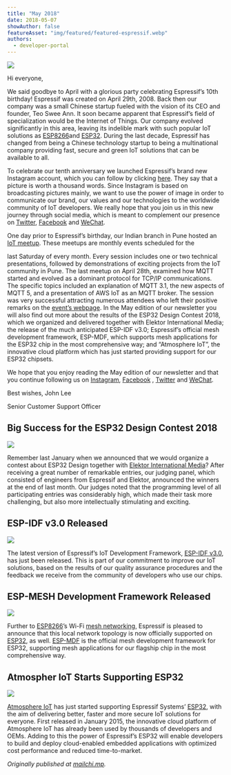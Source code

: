 ```yaml
---
title: "May 2018"
date: 2018-05-07
showAuthor: false
featureAsset: "img/featured/featured-espressif.webp"
authors:
  - developer-portal
---
```

![](img/may-1.webp)

Hi everyone,

We said goodbye to April with a glorious party celebrating Espressif’s 10th birthday! Espressif was created on April 29th, 2008. Back then our company was a small Chinese startup fueled with the vision of its CEO and founder, Teo Swee Ann. It soon became apparent that Espressif’s field of specialization would be the Internet of Things. Our company evolved significantly in this area, leaving its indelible mark with such popular IoT solutions as [ESP8266](https://www.espressif.com/en/products/hardware/esp8266ex/overview)and [ESP32](https://www.espressif.com/en/products/hardware/esp32/overview). During the last decade, Espressif has changed from being a Chinese technology startup to being a multinational company providing fast, secure and green IoT solutions that can be available to all.

To celebrate our tenth anniversary we launched Espressif’s brand new Instagram account, which you can follow by clicking [here](https://www.instagram.com/espressif_systems/). They say that a picture is worth a thousand words. Since Instagram is based on broadcasting pictures mainly, we want to use the power of image in order to communicate our brand, our values and our technologies to the worldwide community of IoT developers. We really hope that you join us in this new journey through social media, which is meant to complement our presence on [Twitter](https://twitter.com/EspressifSystem), [Facebook](https://www.facebook.com/espressif/) and [WeChat](https://mp.weixin.qq.com/s/zcuHVGHS78U8NawUI6rF9Q).

One day prior to Espressif’s birthday, our Indian branch in Pune hosted an [IoT meetup](https://www.meetup.com/Internet-Of-Things-Pune-IoTPune/events/249858635/). These meetups are monthly events scheduled for the

last Saturday of every month. Every session includes one or two technical presentations, followed by demonstrations of exciting projects from the IoT community in Pune. The last meetup on April 28th, examined how MQTT started and evolved as a dominant protocol for TCP/IP communications. The specific topics included an explanation of MQTT 3.1, the new aspects of MQTT 5, and a presentation of AWS IoT as an MQTT broker. The session was very successful attracting numerous attendees who left their positive remarks on the [event’s webpage](https://www.meetup.com/Internet-Of-Things-Pune-IoTPune/events/249858635/). In the May edition of our newsletter you will also find out more about the results of the ESP32 Design Contest 2018, which we organized and delivered together with Elektor International Media; the release of the much anticipated ESP-IDF v3.0; Espressif’s official mesh development framework, ESP-MDF, which supports mesh applications for the ESP32 chip in the most comprehensive way; and “Atmosphere IoT”, the innovative cloud platform which has just started providing support for our ESP32 chipsets.

We hope that you enjoy reading the May edition of our newsletter and that you continue following us on [Instagram](https://www.instagram.com/espressif_systems/), [Facebook](https://www.facebook.com/espressif/) , [Twitter](https://twitter.com/EspressifSystem) and [WeChat](https://mp.weixin.qq.com/s/zcuHVGHS78U8NawUI6rF9Q).

Best wishes, John Lee

Senior Customer Support Officer

## Big Success for the ESP32 Design Contest 2018

![](img/may-2.webp)

Remember last January when we announced that we would organize a contest about ESP32 Design together with [Elektor International Media](https://www.elektor.com/)? After receiving a great number of remarkable entries, our judging panel, which consisted of engineers from Espressif and Elektor, announced the winners at the end of last month. Our judges noted that the programming level of all participating entries was considerably high, which made their task more challenging, but also more intellectually stimulating and exciting.

## ESP-IDF v3.0 Released

![](img/may-3.webp)

The latest version of Espressif’s IoT Development Framework, [ESP-IDF v3.0](https://github.com/espressif/esp-idf/releases/tag/v3.0), has just been released. This is part of our commitment to improve our IoT solutions, based on the results of our quality assurance procedures and the feedback we receive from the community of developers who use our chips.

## ESP-MESH Development Framework Released

![](img/may-4.webp)

Further to [ESP8266](https://www.espressif.com/en/products/hardware/esp8266ex/overview)’s Wi-Fi [mesh networking](https://www.espressif.com/en/products/software/esp-mesh/overview), Espressif is pleased to announce that this local network topology is now officially supported on [ESP32](https://www.espressif.com/en/products/hardware/esp32/overview), as well. [ESP-MDF](https://github.com/espressif/esp-mdf) is the official mesh development framework for ESP32, supporting mesh applications for our flagship chip in the most comprehensive way.

## Atmospher IoT Starts Supporting ESP32

![](img/may-5.webp)

[Atmosphere IoT](https://developer.atmosphereiot.com/) has just started supporting Espressif Systems’ [ESP32](https://www.espressif.com/en/products/hardware/esp32/overview), with the aim of delivering better, faster and more secure IoT solutions for everyone. First released in January 2015, the innovative cloud platform of Atmosphere IoT has already been used by thousands of developers and OEMs. Adding to this the power of Espressif’s ESP32 will enable developers to build and deploy cloud-enabled embedded applications with optimized cost performance and reduced time-to-market.

*Originally published at *[*mailchi.mp*](https://mailchi.mp/beb400e5a9db/espressif-esp-news-may-2018)*.*
